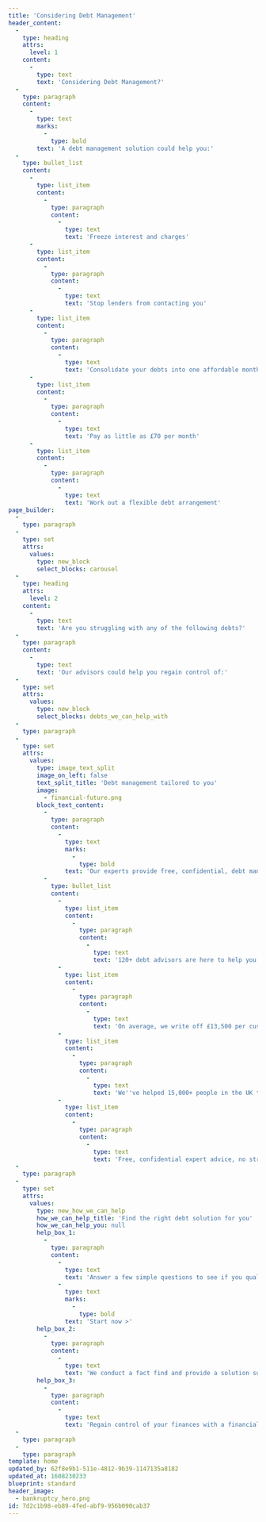 ```yaml
---
title: 'Considering Debt Management'
header_content:
  -
    type: heading
    attrs:
      level: 1
    content:
      -
        type: text
        text: 'Considering Debt Management?'
  -
    type: paragraph
    content:
      -
        type: text
        marks:
          -
            type: bold
        text: 'A debt management solution could help you:'
  -
    type: bullet_list
    content:
      -
        type: list_item
        content:
          -
            type: paragraph
            content:
              -
                type: text
                text: 'Freeze interest and charges'
      -
        type: list_item
        content:
          -
            type: paragraph
            content:
              -
                type: text
                text: 'Stop lenders from contacting you'
      -
        type: list_item
        content:
          -
            type: paragraph
            content:
              -
                type: text
                text: 'Consolidate your debts into one affordable monthly payment'
      -
        type: list_item
        content:
          -
            type: paragraph
            content:
              -
                type: text
                text: 'Pay as little as £70 per month'
      -
        type: list_item
        content:
          -
            type: paragraph
            content:
              -
                type: text
                text: 'Work out a flexible debt arrangement'
page_builder:
  -
    type: paragraph
  -
    type: set
    attrs:
      values:
        type: new_block
        select_blocks: carousel
  -
    type: heading
    attrs:
      level: 2
    content:
      -
        type: text
        text: 'Are you struggling with any of the following debts?'
  -
    type: paragraph
    content:
      -
        type: text
        text: 'Our advisors could help you regain control of:'
  -
    type: set
    attrs:
      values:
        type: new_block
        select_blocks: debts_we_can_help_with
  -
    type: paragraph
  -
    type: set
    attrs:
      values:
        type: image_text_split
        image_on_left: false
        text_split_title: 'Debt management tailored to you'
        image:
          - financial-future.png
        block_text_content:
          -
            type: paragraph
            content:
              -
                type: text
                marks:
                  -
                    type: bold
                text: 'Our experts provide free, confidential, debt management advice to more than 500 people in the UK every day.'
          -
            type: bullet_list
            content:
              -
                type: list_item
                content:
                  -
                    type: paragraph
                    content:
                      -
                        type: text
                        text: '120+ debt advisors are here to help you.'
              -
                type: list_item
                content:
                  -
                    type: paragraph
                    content:
                      -
                        type: text
                        text: 'On average, we write off £13,500 per customer.'
              -
                type: list_item
                content:
                  -
                    type: paragraph
                    content:
                      -
                        type: text
                        text: 'We''ve helped 15,000+ people in the UK towards financial freedom.'
              -
                type: list_item
                content:
                  -
                    type: paragraph
                    content:
                      -
                        type: text
                        text: 'Free, confidential expert advice, no strings attached.'
  -
    type: paragraph
  -
    type: set
    attrs:
      values:
        type: new_how_we_can_help
        how_we_can_help_title: 'Find the right debt solution for you'
        how_we_can_help_you: null
        help_box_1:
          -
            type: paragraph
            content:
              -
                type: text
                text: 'Answer a few simple questions to see if you qualify. '
              -
                type: text
                marks:
                  -
                    type: bold
                text: 'Start now >'
        help_box_2:
          -
            type: paragraph
            content:
              -
                type: text
                text: 'We conduct a fact find and provide a solution suitable for you.'
        help_box_3:
          -
            type: paragraph
            content:
              -
                type: text
                text: 'Regain control of your finances with a financial plan.'
  -
    type: paragraph
  -
    type: paragraph
template: home
updated_by: 62f8e9b1-511e-4812-9b39-1147135a8182
updated_at: 1608230233
blueprint: standard
header_image:
  - bankruptcy_hero.png
id: 7d2c1b98-eb89-4fed-abf9-956b090cab37
---
```

